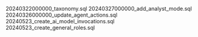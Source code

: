 20240322000000_taxonomy.sql
20240327000000_add_analyst_mode.sql
20240326000000_update_agent_actions.sql
20240523_create_ai_model_invocations.sql
20240523_create_general_roles.sql
